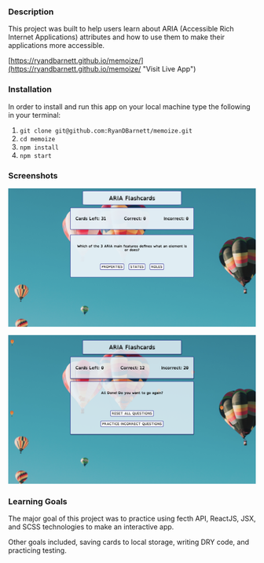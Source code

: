 ### Description

This project was built to help users learn about ARIA (Accessible Rich Internet Applications) attributes and how to use them to make their applications more accessible.

[https://ryandbarnett.github.io/memoize/](https://ryandbarnett.github.io/memoize/ "Visit Live App")

### Installation

In order to install and run this app on your local machine type the following in your terminal:

1. `git clone git@github.com:RyanDBarnett/memoize.git`
2. `cd memoize`
3. `npm install`
4. `npm start`

### Screenshots

![image of normal card screen](./src/media/aria-app-screenshot.png)

![image of end screen](./src/media/aria-app-end-screenshot.png)

### Learning Goals

The major goal of this project was to practice using  fecth API, ReactJS, JSX, and SCSS technologies to make an interactive app.

Other goals included, saving cards to local storage, writing DRY code, and practicing testing.

